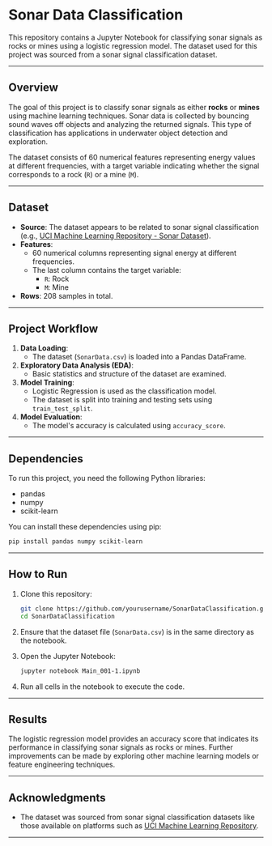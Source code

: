 # **Sonar Data Classification**

This repository contains a Jupyter Notebook for classifying sonar signals as rocks or mines using a logistic regression model. The dataset used for this project was sourced from a sonar signal classification dataset.

---

## **Overview**

The goal of this project is to classify sonar signals as either **rocks** or **mines** using machine learning techniques. Sonar data is collected by bouncing sound waves off objects and analyzing the returned signals. This type of classification has applications in underwater object detection and exploration.

The dataset consists of 60 numerical features representing energy values at different frequencies, with a target variable indicating whether the signal corresponds to a rock (`R`) or a mine (`M`).

---

## **Dataset**

- **Source**: The dataset appears to be related to sonar signal classification (e.g., [UCI Machine Learning Repository - Sonar Dataset](https://archive.ics.uci.edu/ml/datasets/connectionist+bench+(sonar,+mines+vs.+rocks))).
- **Features**:
  - 60 numerical columns representing signal energy at different frequencies.
  - The last column contains the target variable:
    - `R`: Rock
    - `M`: Mine
- **Rows**: 208 samples in total.

---

## **Project Workflow**

1. **Data Loading**:
   - The dataset (`SonarData.csv`) is loaded into a Pandas DataFrame.
2. **Exploratory Data Analysis (EDA)**:
   - Basic statistics and structure of the dataset are examined.
3. **Model Training**:
   - Logistic Regression is used as the classification model.
   - The dataset is split into training and testing sets using `train_test_split`.
4. **Model Evaluation**:
   - The model's accuracy is calculated using `accuracy_score`.

---

## **Dependencies**

To run this project, you need the following Python libraries:

- pandas
- numpy
- scikit-learn

You can install these dependencies using pip:

```bash
pip install pandas numpy scikit-learn
```

---

## **How to Run**

1. Clone this repository:
   ```bash
   git clone https://github.com/yourusername/SonarDataClassification.git
   cd SonarDataClassification
   ```

2. Ensure that the dataset file (`SonarData.csv`) is in the same directory as the notebook.

3. Open the Jupyter Notebook:
   ```bash
   jupyter notebook Main_001-1.ipynb
   ```

4. Run all cells in the notebook to execute the code.

---

## **Results**

The logistic regression model provides an accuracy score that indicates its performance in classifying sonar signals as rocks or mines. Further improvements can be made by exploring other machine learning models or feature engineering techniques.

---

## **Acknowledgments**

- The dataset was sourced from sonar signal classification datasets like those available on platforms such as [UCI Machine Learning Repository](https://archive.ics.uci.edu/ml/datasets/connectionist+bench+(sonar,+mines+vs.+rocks)).

---
